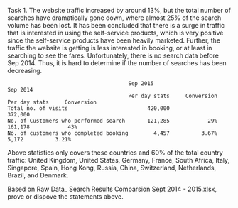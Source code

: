 Task 1. The website traffic increased by around 13%, but the total number of searches have dramatically gone down, where almost 25% of the search volume has been lost. It has been concluded that there is a surge in traffic that is interested in using the self-service products, which is very positive since the self-service products have been heavily marketed. Further, the traffic the website is getting is less interested in booking, or at least in searching to see the fares. Unfortunately, there is no search data before Sep 2014. Thus, it is hard to determine if the number of searches has been decreasing.

                                          Sep 2015                         Sep 2014
                                          Per day stats     Conversion     Per day stats     Conversion
    Total no. of visits                         420,000                          372,000	 
    No. of Customers who performed search       121,285            29%           161,178            43%
    No. of customers who completed booking        4,457          3.67%             5,172          3.21%

Above statistics only covers these countries and 60% of the total country traffic: United Kingdom, United States, Germany, France, South Africa, Italy, Singapore, Spain, Hong Kong, Russia, China, Switzerland, Netherlands, Brazil, and Denmark.

Based on Raw Data_ Search Results Comparsion Sept 2014 - 2015.xlsx, prove or dispove the statements above.
